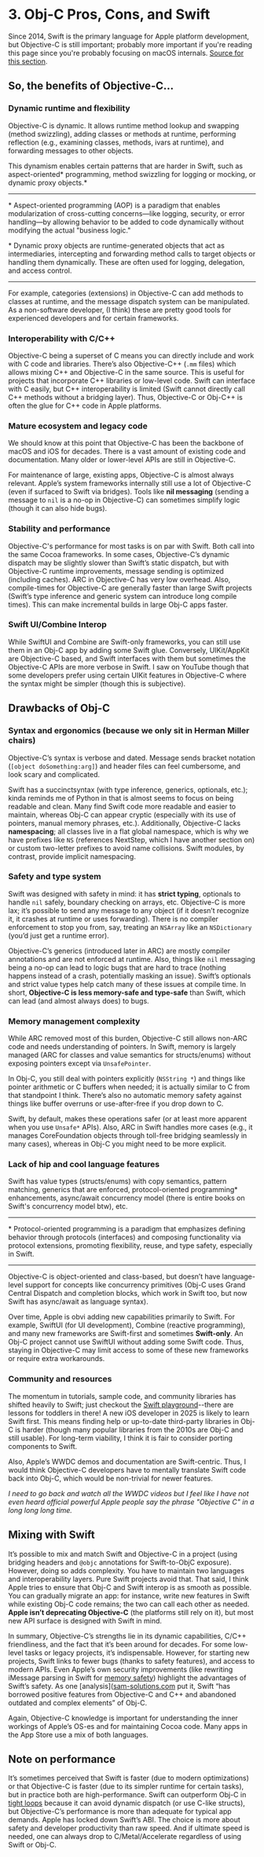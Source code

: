 # 3. Obj-C Pros, Cons, and Swift
Since 2014, Swift is the primary language for Apple platform development, but Objective-C is still important; probably more important if you're reading this page since you're probably focusing on macOS internals. [Source for this section](https://blog.swiftify.com/swift-vs-objective-c-comparison-32aba9dad4e3). 
## So, the benefits of Objective-C...
### Dynamic runtime and flexibility
Objective-C is dynamic. It allows runtime method lookup and swapping (method swizzling), adding classes or methods at runtime, performing reflection (e.g., examining classes, methods, ivars at runtime), and forwarding messages to other objects. 

This dynamism enables certain patterns that are harder in Swift, such as aspect-oriented* programming, method swizzling for logging or mocking, or dynamic proxy objects.*

---

\* Aspect-oriented programming (AOP) is a paradigm that enables modularization of cross-cutting concerns—like logging, security, or error handling—by allowing behavior to be added to code dynamically without modifying the actual "business logic."

\* Dynamic proxy objects are runtime-generated objects that act as intermediaries, intercepting and forwarding method calls to target objects or handling them dynamically. These are often used for logging, delegation, and access control.

--- 

For example, categories (extensions) in Objective-C can add methods to classes at runtime, and the message dispatch system can be manipulated. As a non-software developer, (I think) these are pretty good tools for experienced developers and for certain frameworks.
### Interoperability with C/C++
Objective-C being a superset of C means you can directly include and work with C code and libraries. There’s also Objective-C++ (`.mm` files) which allows mixing C++ and Objective-C in the same source. This is useful for projects that incorporate C++ libraries or low-level code. Swift can interface with C easily, but C++ interoperability is limited (Swift cannot directly call C++ methods without a bridging layer). Thus, Objective-C or Obj-C++ is often the glue for C++ code in Apple platforms.
### Mature ecosystem and legacy code
We should know at this point that Objective-C has been the backbone of macOS and iOS for decades. There is a vast amount of existing code and documentation. Many older or lower-level APIs are still in Objective-C. 

For maintenance of large, existing apps, Objective-C is almost always relevant. Apple’s system frameworks internally still use a lot of Objective-C (even if surfaced to Swift via bridges). Tools like **nil messaging** (sending a message to `nil` is a no-op in Objective-C) can sometimes simplify logic (though it can also hide bugs).
### Stability and performance
Objective-C's performance for most tasks is on par with Swift. Both call into the same Cocoa frameworks. In some cases, Objective-C’s dynamic dispatch may be slightly slower than Swift’s static dispatch, but with Objective-C runtime improvements, message sending is optimized (including caches). ARC in Objective-C has very low overhead. Also, compile-times for Objective-C are generally faster than large Swift projects (Swift’s type inference and generic system can introduce long compile times). This can make incremental builds in large Obj-C apps faster.
### Swift UI/Combine Interop
While SwiftUI and Combine are Swift-only frameworks, you can still use them in an Obj-C app by adding some Swift glue. Conversely, UIKit/AppKit are Objective-C based, and Swift interfaces with them but sometimes the Objective-C APIs are more verbose in Swift. I saw on YouTube though that some developers prefer using certain UIKit features in Objective-C where the syntax might be simpler (though this is subjective).
## Drawbacks of Obj-C
### Syntax and ergonomics (because we only sit in Herman Miller chairs)
Objective-C’s syntax is verbose and dated. Message sends bracket notation (`[object doSomething:arg]`) and header files can feel cumbersome, and look scary and complicated. 

Swift has a succinctsyntax (with type inference, generics, optionals, etc.); kinda reminds me of Python in that is almost seems to focus on being readable and clean. Many find Swift code more readable and easier to maintain, whereas Obj-C can appear cryptic (especially with its use of pointers, manual memory phrases, etc.). Additionally, Objective-C lacks **namespacing**; all classes live in a flat global namespace, which is why we have prefixes like `NS` (references NextStep, which I have another section on) or custom two-letter prefixes to avoid name collisions. Swift modules, by contrast, provide implicit namespacing.
### Safety and type system
Swift was designed with safety in mind: it has **strict typing**, optionals to handle `nil` safely, boundary checking on arrays, etc. Objective-C is more lax; it’s possible to send any message to any object (if it doesn’t recognize it, it crashes at runtime or uses forwarding). There is no compiler enforcement to stop you from, say, treating an `NSArray` like an `NSDictionary` (you’d just get a runtime error). 

Objective-C’s generics (introduced later in ARC) are mostly compiler annotations and are not enforced at runtime. Also, things like `nil` messaging being a no-op can lead to logic bugs that are hard to trace (nothing happens instead of a crash, potentially masking an issue). Swift’s optionals and strict value types help catch many of these issues at compile time. In short, **Objective-C is less memory-safe and type-safe** than Swift, which can lead (and almost always does) to bugs. 
### Memory management complexity
While ARC removed most of this burden, Objective-C still allows non-ARC code and needs understanding of pointers. In Swift, memory is largely managed (ARC for classes and value semantics for structs/enums) without exposing pointers except via `UnsafePointer`. 

In Obj-C, you still deal with pointers explicitly (`NSString *`) and things like pointer arithmetic or C buffers when needed; it is actually similar to C from that standpoint I think. There’s also no automatic memory safety against things like buffer overruns or use-after-free if you drop down to C. 

Swift, by default, makes these operations safer (or at least more apparent when you use `Unsafe*` APIs). Also, ARC in Swift handles more cases (e.g., it manages CoreFoundation objects through toll-free bridging seamlessly in many cases), whereas in Obj-C you might need to be more explicit.
### Lack of hip and cool language features
Swift has value types (structs/enums) with copy semantics, pattern matching, generics that are enforced, protocol-oriented programming* enhancements, async/await concurrency model (there is entire books on Swift's concurrency model btw), etc.

---

\* Protocol-oriented programming is a paradigm that emphasizes defining behavior through protocols (interfaces) and composing functionality via protocol extensions, promoting flexibility, reuse, and type safety, especially in Swift.

---

Objective-C is object-oriented and class-based, but doesn’t have language-level support for concepts like concurrency primitives (Obj-C uses Grand Central Dispatch and completion blocks, which work in Swift too, but now Swift has async/await as language syntax). 

Over time, Apple is obvi adding new capabilities primarily to Swift. For example, SwiftUI (for UI development), Combine (reactive programming), and many new frameworks are Swift-first and sometimes **Swift-only**. An Obj-C project cannot use SwiftUI without adding some Swift code. Thus, staying in Objective-C may limit access to some of these new frameworks or require extra workarounds.
### Community and resources
The momentum in tutorials, sample code, and community libraries has shifted heavily to Swift; just checkout the [Swift playground](https://developer.apple.com/swift-playground/)--there are lessons for toddlers in there! A new iOS developer in 2025 is likely to learn Swift first. This means finding help or up-to-date third-party libraries in Obj-C is harder (though many popular libraries from the 2010s are Obj-C and still usable). For long-term viability, I think it is fair to consider porting components to Swift. 

Also, Apple’s WWDC demos and documentation are Swift-centric. Thus, I would think Objective-C developers have to mentally translate Swift code back into Obj-C, which would be non-trivial for newer features. 

*I need to go back and watch all the WWDC videos but I feel like I have not even heard official powerful Apple people say the phrase "Objective C" in a long long long time.*
## Mixing with Swift
It’s possible to mix and match Swift and Objective-C in a project (using bridging headers and `@objc` annotations for Swift-to-ObjC exposure). However, doing so adds complexity. You have to maintain two languages and interoperability layers. Pure Swift projects avoid that. That said, I think Apple tries to ensure that Obj-C and Swift interop is as smooth as possible. You can gradually migrate an app: for instance, write new features in Swift while existing Obj-C code remains; the two can call each other as needed. **Apple isn’t deprecating Objective-C** (the platforms still rely on it), but most new API surface is designed with Swift in mind.

In summary, Objective-C’s strengths lie in its dynamic capabilities, C/C++ friendliness, and the fact that it’s been around for decades. For some low-level tasks or legacy projects, it’s indispensable. However, for starting new projects, Swift links to fewer bugs (thanks to safety features), and access to modern APIs. Even Apple’s own security improvements (like rewriting iMessage parsing in Swift for [memory safety](https://googleprojectzero.blogspot.com/2021/01/a-look-at-imessage-in-ios-14.html)) highlight the advantages of Swift’s safety. As one [analysis]([sam-solutions.com](https://sam-solutions.com/blog/objective-c-vs-swift-whats-the-difference/) put it, Swift “has borrowed positive features from Objective-C and C++ and abandoned outdated and complex elements” of Obj-C. 

Again, Objective-C knowledge is important for understanding the inner workings of Apple’s OS-es and for maintaining Cocoa code. Many apps in the App Store use a mix of both languages.
## Note on performance
It’s sometimes perceived that Swift is faster (due to modern optimizations) or that Objective-C is faster (due to its simpler runtime for certain tasks), but in practice both are high-performance. Swift can outperform Obj-C in [tight loops](https://developer.apple.com/videos/wwdc2015/) because it can avoid dynamic dispatch (or use C-like structs), but Objective-C’s performance is more than adequate for typical app demands. Apple has locked down Swift’s ABI. The choice is more about safety and developer productivity than raw speed. And if ultimate speed is needed, one can always drop to C/Metal/Accelerate regardless of using Swift or Obj-C.

